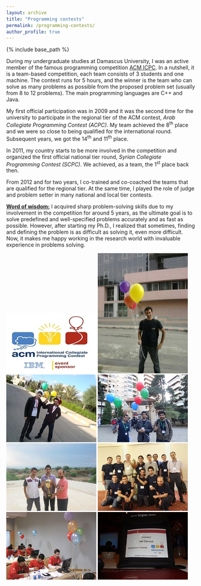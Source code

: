 ```yaml
---
layout: archive
title: "Programming contests"
permalink: /programming-contests/
author_profile: true
---
```


{% include base_path %}

During my undergraduate studies at Damascus University, I was an active member of the famous programming competition [ACM ICPC](https://en.wikipedia.org/wiki/ACM_International_Collegiate_Programming_Contest). In a nutshell, it is a team-based competition, each team consists of 3 students and one machine. The contest runs for 5 hours, and the winner is the team who can solve as many problems as possible from the proposed problem set (usually from 8 to 12 problems). The main programming languages are C++ and Java.

My first official participation was in 2009 and it was the second time for the university to participate in the regional tier of the ACM contest, *Arab Collegiate Programming Contest (ACPC)*. My team achieved the 8<sup>th</sup> place and we were so close to being qualified for the international round. Subsequent years, we got the 14<sup>th</sup> and 11<sup>th</sup> place.

In 2011, my country starts to be more involved in the competition and organized the first official national tier round, *Syrian Collegiate Programming Contest (SCPC)*. We achieved, as a team, the 1<sup>st</sup> place back then.

From 2012 and for two years, I co-trained and co-coached the teams that are qualified for the regional tier. At the same time, I played the role of judge and problem setter in many national and local tier contests.

__<u>Word of wisdom:</u>__ I acquired sharp problem-solving skills due to my involvement in the competition for around 5 years, as the ultimate goal is to solve predefined and well-specified problems accurately and as fast as possible. However, after starting my Ph.D., I realized that sometimes, finding and defining the problem is as difficult as solving it, even more difficult. Now, it makes me happy working in the research world with invaluable experience in problems solving.


<!-- ![e](http://www.park.by/_img/000022_1512404559_big.jpg) -->



<img src="../images/acm/logo.jpg">
<img src="../images/acm/acm7.jpg">
<img src="../images/acm/acm2.jpg">
<img src="../images/acm/acm6.jpg">
<img src="../images/acm/acm5.jpg">
<img src="../images/acm/acm4.jpg">
<img src="../images/acm/acm3.jpg">
<img src="../images/acm/acm1.jpg">
